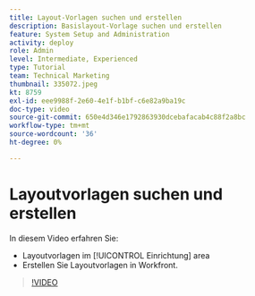 ```yaml
---
title: Layout-Vorlagen suchen und erstellen
description: Basislayout-Vorlage suchen und erstellen
feature: System Setup and Administration
activity: deploy
role: Admin
level: Intermediate, Experienced
type: Tutorial
team: Technical Marketing
thumbnail: 335072.jpeg
kt: 8759
exl-id: eee9988f-2e60-4e1f-b1bf-c6e82a9ba19c
doc-type: video
source-git-commit: 650e4d346e1792863930dcebafacab4c88f2a8bc
workflow-type: tm+mt
source-wordcount: '36'
ht-degree: 0%

---
```


# Layoutvorlagen suchen und erstellen

In diesem Video erfahren Sie:

* Layoutvorlagen im [!UICONTROL Einrichtung] area
* Erstellen Sie Layoutvorlagen in Workfront.

>[!VIDEO](https://video.tv.adobe.com/v/335072/?quality=12&learn=on)
